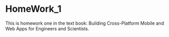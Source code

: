 # HomeWork_1
This is homework one in the text book: 
Building Cross-Platform Mobile and Web Apps for Engineers and Scientists.
